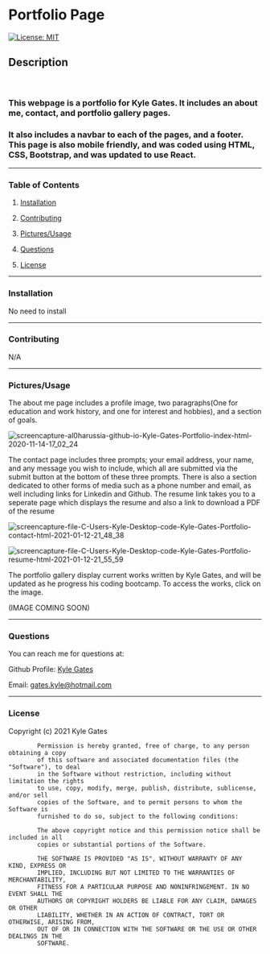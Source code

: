 # Portfolio Page


[![License: MIT](https://img.shields.io/badge/License-MIT-yellow.svg)](https://opensource.org/licenses/MIT)


## Description
</br>

### This webpage is a portfolio for Kyle Gates. It includes an about me, contact, and portfolio gallery pages.
### It also includes a navbar to each of the pages, and a footer. This page is also mobile friendly, and was coded using HTML, CSS, Bootstrap, and was updated to use React.
____________________________________________

### Table of Contents

1. [Installation](#installation)

2. [Contributing](#contributing)

3. [Pictures/Usage](#pictures/usage)

4. [Questions](#questions)

5. [License](#license)

____________________________________________

### Installation
 
No need to install <br>
 
____________________________________________
 
### Contributing
 
N/A <br>

____________________________________________
 
### Pictures/Usage
 
The about me page includes a profile image, two paragraphs(One for education and work history, and one for interest and hobbies), and a section of goals.

![screencapture-al0harussia-github-io-Kyle-Gates-Portfolio-index-html-2020-11-14-17_02_24](https://user-images.githubusercontent.com/70537665/99160518-088b4d00-269d-11eb-80c4-16f4860573a5.png) </br>

The contact page includes three prompts; your email address, your name, and any message you wish to include, which all are submitted via the submit button at the bottom of these three prompts. There is also a section dedicated to other forms of media such as a phone number and email, as well including links for Linkedin and Github. The resume link takes you to a seperate page which displays the resume and also a link to download a PDF of the resume

![screencapture-file-C-Users-Kyle-Desktop-code-Kyle-Gates-Portfolio-contact-html-2021-01-12-21_48_38](https://user-images.githubusercontent.com/70537665/104412079-75e21f80-5520-11eb-96ea-0b3a3f3e5a36.png)

![screencapture-file-C-Users-Kyle-Desktop-code-Kyle-Gates-Portfolio-resume-html-2021-01-12-21_55_59](https://user-images.githubusercontent.com/70537665/104412385-fef95680-5520-11eb-8f65-0009546c9dc0.png) </br>

The portfolio gallery display current works written by Kyle Gates, and will be updated as he progress his coding bootcamp. To access the works, click on the image.

(IMAGE COMING SOON) </br>

____________________________________________
 
### Questions

You can reach me for questions at:
 
Github Profile: <a href="Link">Kyle Gates</a>

Email: gates.kyle@hotmail.com
____________________________________________
 
### License
 
Copyright (c) 2021 Kyle Gates
        
            Permission is hereby granted, free of charge, to any person obtaining a copy
            of this software and associated documentation files (the "Software"), to deal
            in the Software without restriction, including without limitation the rights
            to use, copy, modify, merge, publish, distribute, sublicense, and/or sell
            copies of the Software, and to permit persons to whom the Software is
            furnished to do so, subject to the following conditions:
        
            The above copyright notice and this permission notice shall be included in all
            copies or substantial portions of the Software.
        
            THE SOFTWARE IS PROVIDED "AS IS", WITHOUT WARRANTY OF ANY KIND, EXPRESS OR
            IMPLIED, INCLUDING BUT NOT LIMITED TO THE WARRANTIES OF MERCHANTABILITY,
            FITNESS FOR A PARTICULAR PURPOSE AND NONINFRINGEMENT. IN NO EVENT SHALL THE
            AUTHORS OR COPYRIGHT HOLDERS BE LIABLE FOR ANY CLAIM, DAMAGES OR OTHER
            LIABILITY, WHETHER IN AN ACTION OF CONTRACT, TORT OR OTHERWISE, ARISING FROM,
            OUT OF OR IN CONNECTION WITH THE SOFTWARE OR THE USE OR OTHER DEALINGS IN THE
            SOFTWARE.